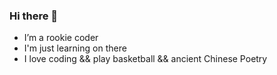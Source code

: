 ### Hi there 👋


- I’m a rookie coder
- I'm just learning on there
- I love coding && play basketball && ancient Chinese Poetry
